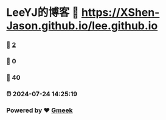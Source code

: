 # LeeYJ的博客 :link: https://XShen-Jason.github.io/lee.github.io 
### :page_facing_up: [2](https://XShen-Jason.github.io/lee.github.io/tag.html) 
### :speech_balloon: 0 
### :hibiscus: 40 
### :alarm_clock: 2024-07-24 14:25:19 
### Powered by :heart: [Gmeek](https://github.com/Meekdai/Gmeek)
